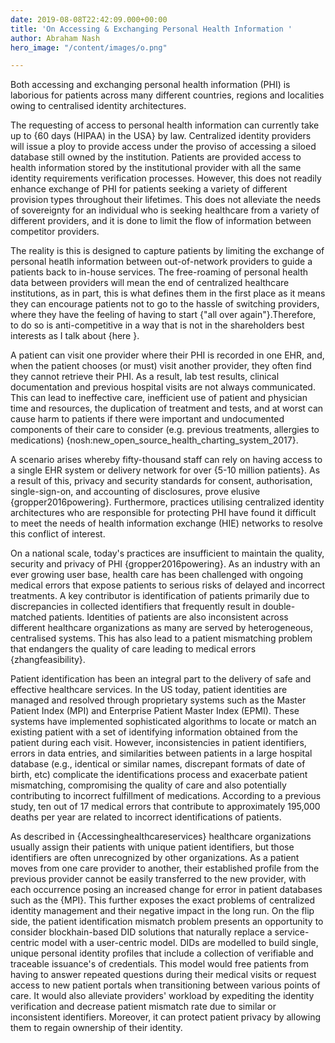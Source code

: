 ```yaml
---
date: 2019-08-08T22:42:09.000+00:00
title: 'On Accessing & Exchanging Personal Health Information '
author: Abraham Nash
hero_image: "/content/images/o.png"

---
```

Both accessing and exchanging personal health information (PHI) is laborious for patients across many different countries, regions and localities owing to centralised identity architectures.

The requesting of access to personal health information can currently take up to {60 days (HIPAA) in the USA} by law. Centralized identity providers will issue a ploy to provide access under the proviso of accessing a siloed database still owned by the institution. Patients are provided access to health information stored by the institutional provider with all the same identity requirements verification processes. However, this does not readily enhance exchange of PHI for patients seeking a variety of different provision types throughout their lifetimes. This does not alleviate the needs of sovereignty for an individual who is seeking healthcare from a variety of different providers, and it is done to limit the flow of information between competitor providers. 

The reality is this is designed to capture patients by limiting the exchange of personal heatlh information between out-of-network providers to guide a patients back to in-house services. The free-roaming of personal health data between providers will mean the end of centralized healthcare institutions, as in part, this is what defines them in the first place as it means they can encourage patients not to go to the hassle of switching providers, where they have the feeling of having to start {"all over again"}.Therefore, to do so is anti-competitive in a way that is not in the shareholders best interests as I talk about {here }. 

A patient can visit one provider where their PHI is recorded in one EHR, and, when the patient chooses (or must) visit another provider, they often find they cannot retrieve their PHI. As a result, lab test results, clinical documentation and previous hospital visits are not always communicated. This can lead to ineffective care, inefficient use of patient and physician time and resources, the duplication of treatment and tests, and at worst can cause harm to patients if there were important and undocumented components of their care to consider (e.g. previous treatments, allergies to medications) {nosh:new_open_source_health_charting_system_2017}.

A scenario arises whereby fifty-thousand staff can rely on having access to a single EHR system or delivery network for over {5-10 million patients}. As a result of this, privacy and security standards for consent, authorisation, single-sign-on, and accounting of disclosures, prove elusive {gropper2016powering}. Furthermore, practices utilising centralized identity architectures who are responsible for protecting PHI have found it difficult to meet the needs of health information exchange (HIE) networks to resolve this conflict of interest.

On a national scale, today's practices are insufficient to maintain the quality, security and privacy of PHI {gropper2016powering}. As an industry with an ever growing user base, health care has been challenged with ongoing medical errors that expose patients to serious risks of delayed and incorrect treatments. A key contributor is identification of patients primarily due to discrepancies in collected identifiers that frequently result in double-matched patients. Identities of patients are also inconsistent across different healthcare organizations as many are served by heterogeneous, centralised systems. This has also lead to a patient mismatching problem that endangers the quality of care leading to medical errors {zhangfeasibility}.

Patient identification has been an integral part to the delivery of safe and effective healthcare services. In the US today, patient identities are managed and resolved through proprietary systems such as the Master Patient Index (MPI) and Enterprise Patient Master Index (EPMI). These systems have implemented sophisticated algorithms to locate or match an existing patient with a set of identifying information obtained from the patient during each visit. However, inconsistencies in patient identifiers, errors in data entries, and similarities between patients in a large hospital database (e.g., identical or similar names, discrepant formats of date of birth, etc) complicate the identifications process and exacerbate patient mismatching, compromising the quality of care and also potentially contributing to incorrect fulfillment of medications. According to a previous study, ten out of 17 medical errors that contribute to approximately 195,000 deaths per year are related to incorrect identifications of patients.

As described in {Accessinghealthcareservices} healthcare organizations usually assign their patients with unique patient identifiers, but those identifiers are often unrecognized by other organizations. As a patient moves from one care provider to another, their established profile from the previous provider cannot be easily transferred to the new provider, with each occurrence posing an increased change for error in patient databases such as the {MPI}. This further exposes the exact problems of centralized identity management and their negative impact in the long run. On the flip side, the patient identification mismatch problem presents an opportunity to consider blockhain-based DID solutions that naturally replace a service-centric model with a user-centric model. DIDs are modelled to build single, unique personal identity profiles that include a collection of verifiable and traceable issuance's of credentials. This model would free patients from having to answer repeated questions during their medical visits or request access to new patient portals when transitioning between various points of care. It would also alleviate providers' workload by expediting the identity verification  and decrease patient mismatch rate due to similar or inconsistent identifiers. Moreover, it can protect patient privacy by allowing them to regain ownership of their identity.  